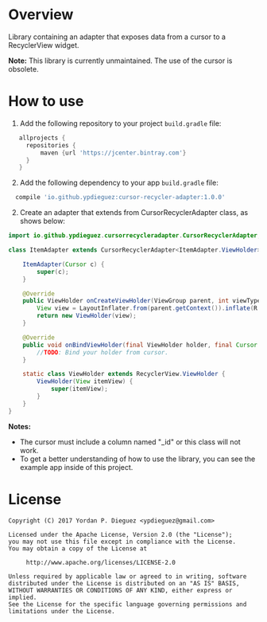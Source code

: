 
# Overview

Library containing an adapter that exposes data from a cursor to a RecyclerView widget.

**Note:**  This library is currently unmaintained. The use of the cursor is obsolete.

# How to use

1. Add the following repository to your project `build.gradle` file:
 
 ```gradle  
    allprojects {
      repositories {
          maven {url 'https://jcenter.bintray.com'}
      }
    }
  ```

2. Add the following dependency to your app `build.gradle` file:

  ```gradle  
    compile 'io.github.ypdieguez:cursor-recycler-adapter:1.0.0'
  ```

2. Create an adapter that extends from CursorRecyclerAdapter class, as shows below:

  ```java
  import io.github.ypdieguez.cursorrecycleradapter.CursorRecyclerAdapter;

  class ItemAdapter extends CursorRecyclerAdapter<ItemAdapter.ViewHolder> {

      ItemAdapter(Cursor c) {
          super(c);
      }

      @Override
      public ViewHolder onCreateViewHolder(ViewGroup parent, int viewType) {
          View view = LayoutInflater.from(parent.getContext()).inflate(R.layout.item_view, parent, false);
          return new ViewHolder(view);
      }

      @Override
      public void onBindViewHolder(final ViewHolder holder, final Cursor cursor) {
          //TODO: Bind your holder from cursor.
      }

      static class ViewHolder extends RecyclerView.ViewHolder {
          ViewHolder(View itemView) {
              super(itemView);
          }
      }
  }
  ```

**Notes:**

* The cursor must include a column named "\_id" or this class will not work.
* To get a better understanding of how to use the library, you can see the example app inside of this project.

# License
    Copyright (C) 2017 Yordan P. Dieguez <ypdieguez@gmail.com>

    Licensed under the Apache License, Version 2.0 (the "License");
    you may not use this file except in compliance with the License.
    You may obtain a copy of the License at

         http://www.apache.org/licenses/LICENSE-2.0

    Unless required by applicable law or agreed to in writing, software
    distributed under the License is distributed on an "AS IS" BASIS,
    WITHOUT WARRANTIES OR CONDITIONS OF ANY KIND, either express or implied.
    See the License for the specific language governing permissions and
    limitations under the License.
